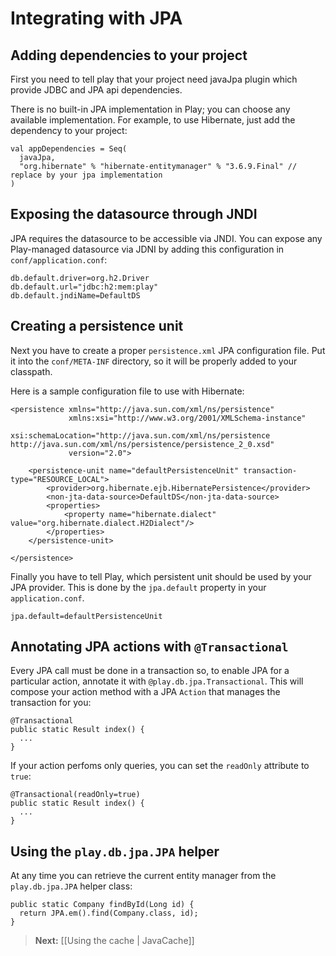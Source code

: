 # Integrating with JPA

## Adding dependencies to your project

First you need to tell play that your project need javaJpa plugin which provide JDBC and JPA api dependencies.

There is no built-in JPA implementation in Play; you can choose any available implementation. For example, to use Hibernate, just add the dependency to your project:

```
val appDependencies = Seq(
  javaJpa,
  "org.hibernate" % "hibernate-entitymanager" % "3.6.9.Final" // replace by your jpa implementation
)
```

## Exposing the datasource through JNDI

JPA requires the datasource to be accessible via JNDI. You can expose any Play-managed datasource via JDNI by adding this configuration in `conf/application.conf`:

```
db.default.driver=org.h2.Driver
db.default.url="jdbc:h2:mem:play"
db.default.jndiName=DefaultDS
```

## Creating a persistence unit

Next you have to create a proper `persistence.xml` JPA configuration file. Put it into the `conf/META-INF` directory, so it will be properly added to your classpath.

Here is a sample configuration file to use with Hibernate:

```
<persistence xmlns="http://java.sun.com/xml/ns/persistence"
             xmlns:xsi="http://www.w3.org/2001/XMLSchema-instance"
             xsi:schemaLocation="http://java.sun.com/xml/ns/persistence http://java.sun.com/xml/ns/persistence/persistence_2_0.xsd"
             version="2.0">

    <persistence-unit name="defaultPersistenceUnit" transaction-type="RESOURCE_LOCAL">
        <provider>org.hibernate.ejb.HibernatePersistence</provider>
        <non-jta-data-source>DefaultDS</non-jta-data-source>
        <properties>
            <property name="hibernate.dialect" value="org.hibernate.dialect.H2Dialect"/>
        </properties>
    </persistence-unit>

</persistence>
```

Finally you have to tell Play, which persistent unit should be used by your JPA provider. This is done by the `jpa.default` property in your `application.conf`.

```
jpa.default=defaultPersistenceUnit
```

## Annotating JPA actions with `@Transactional`

Every JPA call must be done in a transaction so, to enable JPA for a particular action, annotate it with `@play.db.jpa.Transactional`. This will compose your action method with a JPA `Action` that manages the transaction for you:

```
@Transactional
public static Result index() {
  ...
}
```

If your action perfoms only queries, you can set the `readOnly` attribute to `true`:

```
@Transactional(readOnly=true)
public static Result index() {
  ...
}
```

## Using the `play.db.jpa.JPA` helper

At any time you can retrieve the current entity manager from the `play.db.jpa.JPA` helper class:

```
public static Company findById(Long id) {
  return JPA.em().find(Company.class, id);
}
```

> **Next:** [[Using the cache | JavaCache]]
